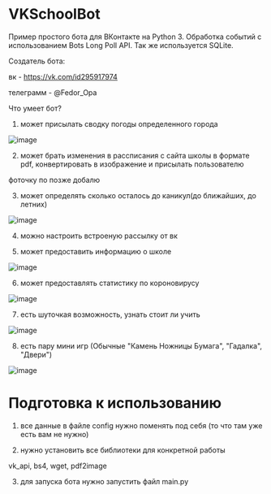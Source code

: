 # VKSchoolBot

Пример простого бота для ВКонтакте на Python 3. Обработка событий с использованием Bots Long Poll API. Так же используется SQLite.

Создатель бота: 

вк - https://vk.com/id295917974

телеграмм - @Fedor_Opa

Что умеет бот?

1. может присылать сводку погоды определенного города

![image](https://user-images.githubusercontent.com/81264432/112483209-dea01080-8d89-11eb-834e-50f2a9502196.png)

2. может брать изменения в рассписания с сайта школы в формате pdf, конвертировать в изображение и присылать пользователю

фоточку по позже добалю

3. может определять сколько осталось до каникул(до ближайших, до летних)

![image](https://user-images.githubusercontent.com/81264432/112484479-0774d580-8d8b-11eb-84e8-e6d575c200b5.png)

4. можно настроить встроеную рассылку от вк

5. может предоставить информацию о школе

![image](https://user-images.githubusercontent.com/81264432/112485459-055f4680-8d8c-11eb-9e7b-061929056200.png)

6. может предоставлять статистику по короновирусу

![image](https://user-images.githubusercontent.com/81264432/112485676-3f304d00-8d8c-11eb-9357-705f4139ba0c.png)

7. есть шуточкая возможность, узнать стоит ли учить

![image](https://user-images.githubusercontent.com/81264432/112484929-705c4d80-8d8b-11eb-8e0b-fbc21bd39602.png)

8. есть пару мини игр (Обычные "Камень Ножницы Бумага", "Гадалка", "Двери")

![image](https://user-images.githubusercontent.com/81264432/112485371-ebbdff00-8d8b-11eb-8ac7-6dc581df0f4e.png)

# Подготовка к использованию

1. все данные в файле config нужно поменять под себя (то что там уже есть вам не нужно)

2. нужно установить все библиотеки для конкретной работы

vk_api, bs4, wget, pdf2image



3. для запуска бота нужно запустить файл main.py


